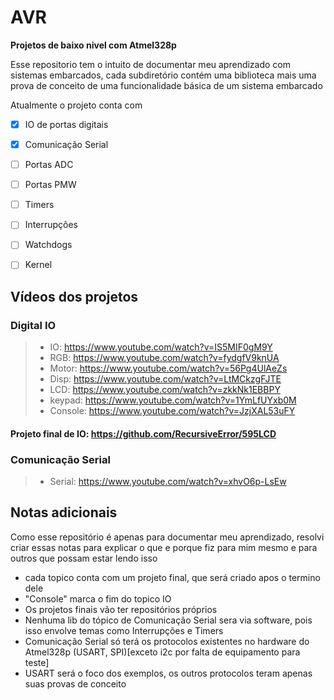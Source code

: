 # AVR
**Projetos de baixo nivel com Atmel328p**

Esse repositorio tem o intuito de documentar meu aprendizado com sistemas embarcados,
cada subdiretório contém uma biblioteca mais uma prova de conceito de uma funcionalidade básica de um sistema embarcado 

Atualmente o projeto conta com
- [x] IO de portas digitais
 
- [x] Comunicação Serial
- [ ] Portas ADC
- [ ] Portas PMW
- [ ] Timers
- [ ] Interrupções 
- [ ] Watchdogs
- [ ] Kernel


## Vídeos dos projetos
### Digital IO
> - IO:  https://www.youtube.com/watch?v=IS5MIF0gM9Y
> - RGB: https://www.youtube.com/watch?v=fydgfV9knUA
> - Motor: https://www.youtube.com/watch?v=56Pg4UlAeZs
> - Disp: https://www.youtube.com/watch?v=LtMCkzgFJTE
> - LCD: https://www.youtube.com/watch?v=zkkNk1EBBPY
> - keypad: https://www.youtube.com/watch?v=1YmLfUYxb0M
> - Console: https://www.youtube.com/watch?v=JzjXAL53uFY
#### Projeto final de IO: https://github.com/RecursiveError/595LCD

### Comunicação Serial
> - Serial: https://www.youtube.com/watch?v=xhvO6p-LsEw

## Notas adicionais
Como esse repositório é apenas para documentar meu aprendizado, resolvi criar essas notas para explicar o que e porque fiz 
para mim mesmo e para outros que possam estar lendo isso

- cada topico conta com um projeto final, que será criado apos o termino dele
- "Console" marca o fim do topico IO
- Os projetos finais vão ter repositórios próprios 
- Nenhuma lib do tópico de Comunicação Serial sera via software, pois isso envolve temas como Interrupções e Timers
- Comunicação Serial só terá os protocolos existentes no hardware do Atmel328p (USART, SPI)[exceto i2c por falta de equipamento para teste]
- USART será o foco dos exemplos, os outros protocolos teram apenas suas provas de conceito
